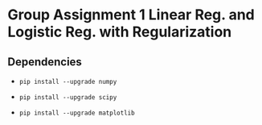 # Group Assignment 1 Linear Reg. and Logistic Reg. with Regularization

## Dependencies

- `pip install --upgrade numpy`

- `pip install --upgrade scipy`

- `pip install --upgrade matplotlib`
